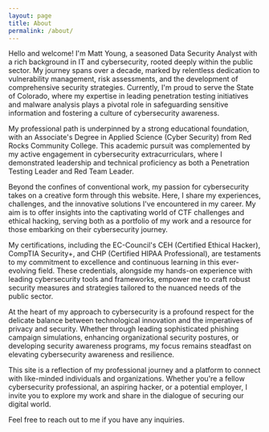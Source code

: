 ```yaml
---
layout: page
title: About
permalink: /about/
---
```


Hello and welcome! I'm Matt Young, a seasoned Data Security Analyst with a rich background in IT and cybersecurity, rooted deeply within the public sector. My journey spans over a decade, marked by relentless dedication to vulnerability management, risk assessments, and the development of comprehensive security strategies. Currently, I'm proud to serve the State of Colorado, where my expertise in leading penetration testing initiatives and malware analysis plays a pivotal role in safeguarding sensitive information and fostering a culture of cybersecurity awareness.

My professional path is underpinned by a strong educational foundation, with an Associate's Degree in Applied Science (Cyber Security) from Red Rocks Community College. This academic pursuit was complemented by my active engagement in cybersecurity extracurriculars, where I demonstrated leadership and technical proficiency as both a Penetration Testing Leader and Red Team Leader.

Beyond the confines of conventional work, my passion for cybersecurity takes on a creative form through this website. Here, I share my experiences, challenges, and the innovative solutions I've encountered in my career. My aim is to offer insights into the captivating world of CTF challenges and ethical hacking, serving both as a portfolio of my work and a resource for those embarking on their cybersecurity journey.

My certifications, including the EC-Council's CEH (Certified Ethical Hacker), CompTIA Security+, and CHP (Certified HIPAA Professional), are testaments to my commitment to excellence and continuous learning in this ever-evolving field. These credentials, alongside my hands-on experience with leading cybersecurity tools and frameworks, empower me to craft robust security measures and strategies tailored to the nuanced needs of the public sector.

At the heart of my approach to cybersecurity is a profound respect for the delicate balance between technological innovation and the imperatives of privacy and security. Whether through leading sophisticated phishing campaign simulations, enhancing organizational security postures, or developing security awareness programs, my focus remains steadfast on elevating cybersecurity awareness and resilience.

This site is a reflection of my professional journey and a platform to connect with like-minded individuals and organizations. Whether you're a fellow cybersecurity professional, an aspiring hacker, or a potential employer, I invite you to explore my work and share in the dialogue of securing our digital world.

Feel free to reach out to me if you have any inquiries. 
